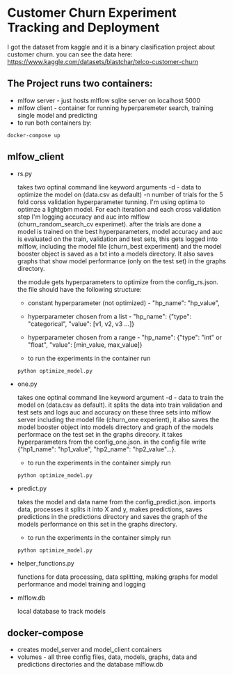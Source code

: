 # Customer Churn Experiment Tracking and Deployment
I got the dataset from kaggle and it is a binary clasification project about customer churn. you can see the data here: https://www.kaggle.com/datasets/blastchar/telco-customer-churn

## The Project runs two containers:
* mlfow server - just hosts mlflow sqlite server on localhost 5000
* mlfow client - container for running hyperparemeter search, training single model and predicting
* to run both containers by:
```
docker-compose up
```

## mlfow_client
* rs.py
  
  takes two optinal command line keyword arguments -d - data to optimize the model on (data.csv as default) -n number of trials for the 5 fold corss validation hyperparameter tunning. I'm using       optima to optimze a lightgbm model. For each iteration and each cross validation step I'm logging accuracy and auc into mlflow (churn_random_search_cv experimet). after the trials are done a     
  model is trained on the best hyperparameters, model accuracy and auc is evaluated on the train, validation and test sets, this gets logged into mlflow, including the model file (churn_best 
  experiment) and the model booster object is saved as a txt into a models directory. It also saves graphs that show model performance (only on the test set) in the graphs directory.

  the module gets hyperparameters to optimize from the config_rs.json. the file should have the following structure:
  * constant hyperparameter (not optimized) - "hp_name": "hp_value",
  * hyperparameter chosen from a list - "hp_name": {"type": "categorical", "value": [v1, v2, v3 ...]}
  * hyperparameter chosen from a range - "hp_name": {"type": "int" or "float", "value": [min_value, max_value]}
 
  * to run the experiments in the container run
  ```
  python optimize_model.py
  ```

* one.py

  takes one optinal command line keyword argument -d - data to train the model on (data.csv as default). it splits the data into train validation and test sets and logs auc and accuracy on these 
  three sets into mlflow server including the model file (churn_one experient), it also saves the model booster object into models directory and graph of the models performace on the test set in 
  the graphs direcory. it takes hyperparameters from the config_one.json. in the config file write {"hp1_name": "hp1_value", "hp2_name": "hp2_value"...}.
  
  * to run the experiments in the container simply run
  ```
  python optimize_model.py
  ```
  
* predict.py

  takes the model and data name from the config_predict.json. imports data, processes it splits it into X and y, makes predictions, saves predictions in the predictions directory and saves the 
  graph of the models performance on this set in the graphs directory.

  * to run the experiments in the container simply run
  ```
  python optimize_model.py
  ```
* helper_functions.py

  functions for data processing, data splitting, making graphs for model performance and model training and logging

* mlflow.db

  local database to track models

## docker-compose
*  creates model_server and model_client containers
*  volumes - all three config files, data, models, graphs, data and predictions directories and the database mlflow.db 

